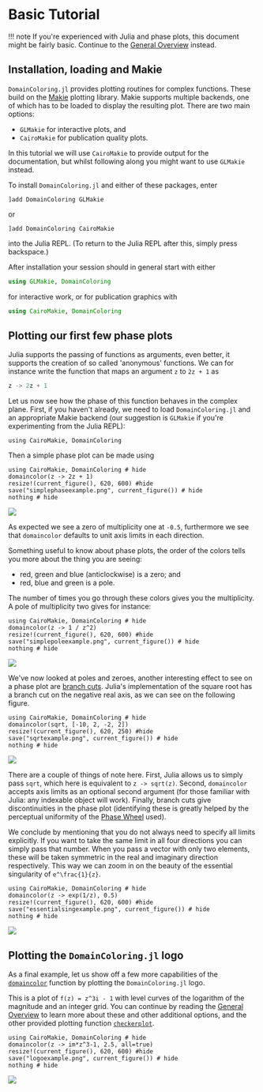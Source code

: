# Basic Tutorial

!!! note
    If you're experienced with Julia and phase plots, this document
    might be fairly basic. Continue to the [General Overview](@ref)
    instead.

## Installation, loading and Makie

`DomainColoring.jl` provides plotting routines for complex functions.
These build on the [Makie](https://makie.org/) plotting library. Makie
supports multiple backends, one of which has to be loaded to display the
resulting plot. There are two main options:

- `GLMakie` for interactive plots, and
- `CairoMakie` for publication quality plots.

In this tutorial we will use `CairoMakie` to provide output for the
documentation, but whilst following along you might want to use
`GLMakie` instead.

To install `DomainColoring.jl` and either of these packages, enter
```
]add DomainColoring GLMakie
```
or
```
]add DomainColoring CairoMakie
```
into the Julia REPL. (To return to the Julia REPL after this, simply
press backspace.)

After installation your session should in general start with either
```julia
using GLMakie, DomainColoring
```
for interactive work, or for publication graphics with
```julia
using CairoMakie, DomainColoring
```

## Plotting our first few phase plots

Julia supports the passing of functions as arguments, even better, it
supports the creation of so called 'anonymous' functions. We can for
instance write the function that maps an argument ``z`` to ``2z + 1`` as
```julia
z -> 2z + 1
```

Let us now see how the phase of this function behaves in the complex
plane. First, if you haven't already, we need to load
`DomainColoring.jl` and an appropriate Makie backend (our suggestion is
`GLMakie` if you're experimenting from the Julia REPL):
```@example
using CairoMakie, DomainColoring
```

Then a simple phase plot can be made using
```@example
using CairoMakie, DomainColoring # hide
domaincolor(z -> 2z + 1)
resize!(current_figure(), 620, 600) #hide
save("simplephaseexample.png", current_figure()) # hide
nothing # hide
```
![](simplephaseexample.png)

As expected we see a zero of multiplicity one at ``-0.5``,
furthermore we see that `domaincolor` defaults to unit axis limits in
each direction.

Something useful to know about phase plots, the order of the colors
tells you more about the thing you are seeing:

- red, green and blue (anticlockwise) is a zero; and
- red, blue and green is a pole.

The number of times you go through these colors gives you the
multiplicity. A pole of multiplicity two gives for instance:
```@example
using CairoMakie, DomainColoring # hide
domaincolor(z -> 1 / z^2)
resize!(current_figure(), 620, 600) #hide
save("simplepoleexample.png", current_figure()) # hide
nothing # hide
```
![](simplepoleexample.png)

We've now looked at poles and zeroes, another interesting effect to see
on a phase plot are
[branch cuts](https://en.wikipedia.org/wiki/Branch_point). Julia's
implementation of the square root has a branch cut on the negative real
axis, as we can see on the following figure.
```@example
using CairoMakie, DomainColoring # hide
domaincolor(sqrt, [-10, 2, -2, 2])
resize!(current_figure(), 620, 250) #hide
save("sqrtexample.png", current_figure()) # hide
nothing # hide
```
![](sqrtexample.png)

There are a couple of things of note here. First, Julia allows us to
simply pass `sqrt`, which here is equivalent to `z -> sqrt(z)`. Second,
`domaincolor` accepts axis limits as an optional second argument
(for those familiar with Julia: any indexable object will work).
Finally, branch cuts give discontinuities in the phase plot (identifying
these is greatly helped by the perceptual uniformity of the
[Phase Wheel](@ref) used).

We conclude by mentioning that you do not always need to specify all
limits explicitly. If you want to take the same limit in all four
directions you can simply pass that number. When you pass a vector with
only two elements, these will be taken symmetric in the real and
imaginary direction respectively. This way we can zoom in on the beauty
of the essential singularity of ``e^\frac{1}{z}``.
```@example
using CairoMakie, DomainColoring # hide
domaincolor(z -> exp(1/z), 0.5)
resize!(current_figure(), 620, 600) #hide
save("essentialsingexample.png", current_figure()) # hide
nothing # hide
```
![](essentialsingexample.png)

## Plotting the `DomainColoring.jl` logo

As a final example, let us show off a few more capabilities of the
[`domaincolor`](@ref) function by plotting the `DomainColoring.jl` logo.

This is a plot of ``f(z) = z^3i - 1`` with level curves of the logarithm
of the magnitude and an integer grid. You can continue by reading the
[General Overview](@ref) to learn more about these and other additional
options, and the other provided plotting function [`checkerplot`](@ref).

```@example
using CairoMakie, DomainColoring # hide
domaincolor(z -> im*z^3-1, 2.5, all=true)
resize!(current_figure(), 620, 600) #hide
save("logoexample.png", current_figure()) # hide
nothing # hide
```
![](logoexample.png)
